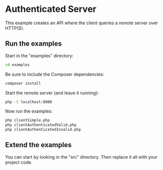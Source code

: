 # Authenticated Server

This example creates an API where the client queries a remote server over HTTP(S).


## Run the examples

Start in the "examples" directory:
```bash
cd examples
```

Be sure to include the Composer dependencies:
```bash
composer install
```

Start the remote server (and leave it running):
```bash
php -S localhost:8080
```

Now run the examples:
```bash
php clientSimple.php
php clientAuthenticatedValid.php
php clientAuthenticatedInvalid.php
```


## Extend the examples

You can start by looking in the "src" directory. Then replace it all with your
project code.
